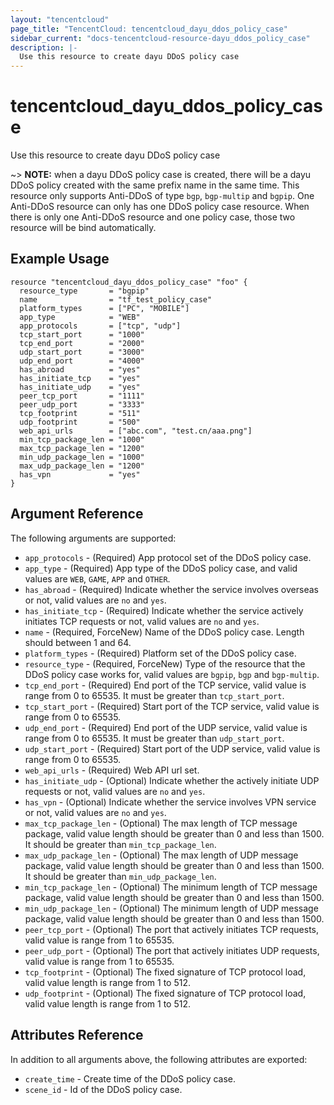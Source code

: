 ```yaml
---
layout: "tencentcloud"
page_title: "TencentCloud: tencentcloud_dayu_ddos_policy_case"
sidebar_current: "docs-tencentcloud-resource-dayu_ddos_policy_case"
description: |-
  Use this resource to create dayu DDoS policy case
---
```


# tencentcloud_dayu_ddos_policy_case

Use this resource to create dayu DDoS policy case

~> **NOTE:** when a dayu DDoS policy case is created, there will be a dayu DDoS policy created with the same prefix name in the same time. This resource only supports Anti-DDoS of type `bgp`, `bgp-multip` and `bgpip`. One Anti-DDoS resource can only has one DDoS policy case resource. When there is only one Anti-DDoS resource and one policy case, those two resource will be bind automatically.

## Example Usage

```hcl
resource "tencentcloud_dayu_ddos_policy_case" "foo" {
  resource_type       = "bgpip"
  name                = "tf_test_policy_case"
  platform_types      = ["PC", "MOBILE"]
  app_type            = "WEB"
  app_protocols       = ["tcp", "udp"]
  tcp_start_port      = "1000"
  tcp_end_port        = "2000"
  udp_start_port      = "3000"
  udp_end_port        = "4000"
  has_abroad          = "yes"
  has_initiate_tcp    = "yes"
  has_initiate_udp    = "yes"
  peer_tcp_port       = "1111"
  peer_udp_port       = "3333"
  tcp_footprint       = "511"
  udp_footprint       = "500"
  web_api_urls        = ["abc.com", "test.cn/aaa.png"]
  min_tcp_package_len = "1000"
  max_tcp_package_len = "1200"
  min_udp_package_len = "1000"
  max_udp_package_len = "1200"
  has_vpn             = "yes"
}
```

## Argument Reference

The following arguments are supported:

* `app_protocols` - (Required) App protocol set of the DDoS policy case.
* `app_type` - (Required) App type of the DDoS policy case, and valid values are `WEB`, `GAME`, `APP` and `OTHER`.
* `has_abroad` - (Required) Indicate whether the service involves overseas or not, valid values are `no` and `yes`.
* `has_initiate_tcp` - (Required) Indicate whether the service actively initiates TCP requests or not, valid values are `no` and `yes`.
* `name` - (Required, ForceNew) Name of the DDoS policy case. Length should between 1 and 64.
* `platform_types` - (Required) Platform set of the DDoS policy case.
* `resource_type` - (Required, ForceNew) Type of the resource that the DDoS policy case works for, valid values are `bgpip`, `bgp` and `bgp-multip`.
* `tcp_end_port` - (Required) End port of the TCP service, valid value is range from 0 to 65535. It must be greater than `tcp_start_port`.
* `tcp_start_port` - (Required) Start port of the TCP service, valid value is range from 0 to 65535.
* `udp_end_port` - (Required) End port of the UDP service, valid value is range from 0 to 65535. It must be greater than `udp_start_port`.
* `udp_start_port` - (Required) Start port of the UDP service, valid value is range from 0 to 65535.
* `web_api_urls` - (Required) Web API url set.
* `has_initiate_udp` - (Optional) Indicate whether the actively initiate UDP requests or not, valid values are `no` and `yes`.
* `has_vpn` - (Optional) Indicate whether the service involves VPN service or not, valid values are `no` and `yes`.
* `max_tcp_package_len` - (Optional) The max length of TCP message package, valid value length should be greater than 0 and less than 1500. It should be greater than `min_tcp_package_len`.
* `max_udp_package_len` - (Optional) The max length of UDP message package, valid value length should be greater than 0 and less than 1500. It should be greater than `min_udp_package_len`.
* `min_tcp_package_len` - (Optional) The minimum length of TCP message package, valid value length should be greater than 0 and less than 1500.
* `min_udp_package_len` - (Optional) The minimum length of UDP message package, valid value length should be greater than 0 and less than 1500.
* `peer_tcp_port` - (Optional) The port that actively initiates TCP requests, valid value is range from 1 to 65535.
* `peer_udp_port` - (Optional) The port that actively initiates UDP requests, valid value is range from 1 to 65535.
* `tcp_footprint` - (Optional) The fixed signature of TCP protocol load, valid value length is range from 1 to 512.
* `udp_footprint` - (Optional) The fixed signature of TCP protocol load, valid value length is range from 1 to 512.

## Attributes Reference

In addition to all arguments above, the following attributes are exported:

* `create_time` - Create time of the DDoS policy case.
* `scene_id` - Id of the DDoS policy case.


